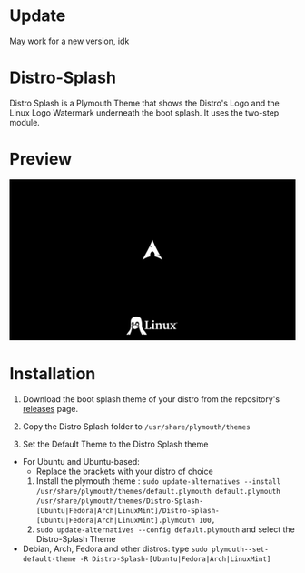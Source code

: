 # Update
May work for a new version, idk 

# Distro-Splash
Distro Splash is a Plymouth Theme that shows the Distro's Logo and the Linux Logo Watermark underneath the boot splash. It uses the two-step module.


# Preview
![1](preview.png)

# Installation

1. Download the boot splash theme of your distro from the repository's [releases](https://github.com/RuahWonders/Distro-Splash) page.

2. Copy the Distro Splash folder to ``/usr/share/plymouth/themes``

3. Set the Default Theme to the Distro Splash theme 
- For Ubuntu and Ubuntu-based:
   - Replace the brackets with your distro of choice
   1. Install the plymouth theme : ``sudo update-alternatives --install /usr/share/plymouth/themes/default.plymouth default.plymouth /usr/share/plymouth/themes/Distro-Splash-[Ubuntu|Fedora|Arch|LinuxMint]/Distro-Splash-[Ubuntu|Fedora|Arch|LinuxMint].plymouth 100,``
   2.  ``sudo update-alternatives --config default.plymouth`` and select the Distro-Splash Theme
- Debian, Arch, Fedora and other distros: type ``sudo plymouth--set-default-theme -R Distro-Splash-[Ubuntu|Fedora|Arch|LinuxMint]``

